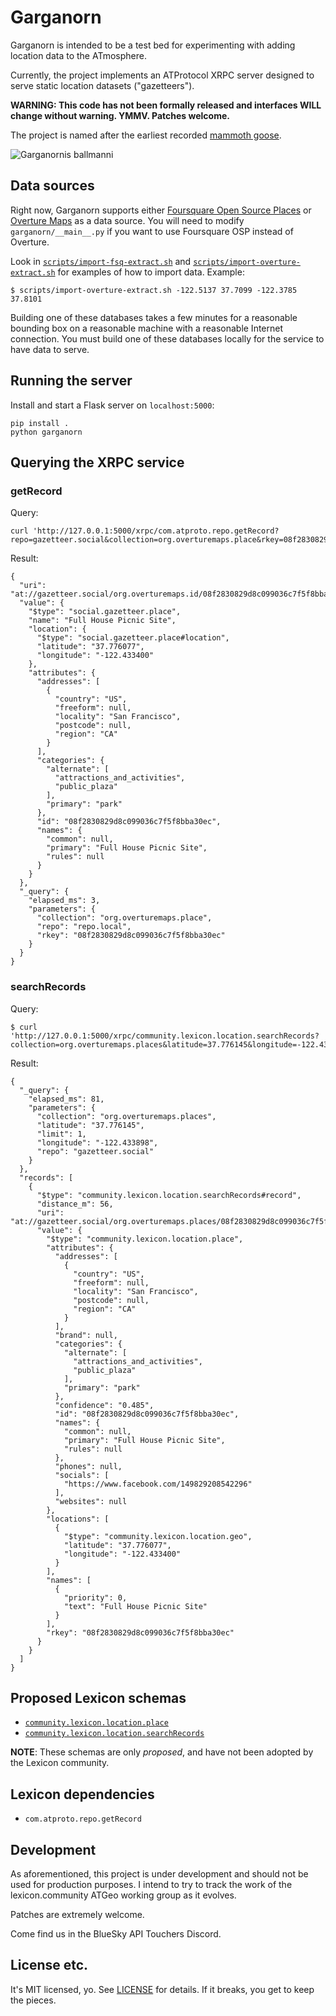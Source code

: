 # Garganorn

Garganorn is intended to be a test bed for experimenting with adding location data to the ATmosphere.

Currently, the project implements an ATProtocol XRPC server designed to serve static location datasets ("gazetteers"). 

**WARNING: This code has not been formally released and interfaces WILL change without warning. YMMV. Patches welcome.**

The project is named after the earliest recorded [mammoth goose](https://en.wikipedia.org/wiki/Garganornis).

![Garganornis ballmanni](https://upload.wikimedia.org/wikipedia/commons/thumb/c/c5/Garganornis_ballmanni_%28reconstruction_by_Stefano_Maugeri%29.jpg/374px-Garganornis_ballmanni_%28reconstruction_by_Stefano_Maugeri%29.jpg)

## Data sources

Right now, Garganorn supports either [Foursquare Open Source Places](https://docs.foursquare.com/data-products/docs/fsq-places-open-source) or [Overture Maps](https://overturemaps.org/) as a data source. You will need to modify `garganorn/__main__.py` if you want to use Foursquare OSP instead of Overture.

Look in [`scripts/import-fsq-extract.sh`](scripts/import-fsq-extract.sh) and [`scripts/import-overture-extract.sh`](scripts/import-overture-extract.sh) for examples of how to import data. Example:

```
$ scripts/import-overture-extract.sh -122.5137 37.7099 -122.3785 37.8101
```

Building one of these databases takes a few minutes for a reasonable bounding box on a reasonable machine with a reasonable Internet connection. You must build one of these databases locally for the service to have data to serve.

## Running the server

Install and start a Flask server on `localhost:5000`:

```
pip install .
python garganorn 
```

## Querying the XRPC service

### getRecord

Query:
```
curl 'http://127.0.0.1:5000/xrpc/com.atproto.repo.getRecord?repo=gazetteer.social&collection=org.overturemaps.place&rkey=08f2830829d8c099036c7f5f8bba30ec'
```

Result:
```
{
  "uri": "at://gazetteer.social/org.overturemaps.id/08f2830829d8c099036c7f5f8bba30ec",
  "value": {
    "$type": "social.gazetteer.place",
    "name": "Full House Picnic Site",
    "location": {
      "$type": "social.gazetteer.place#location",
      "latitude": "37.776077",
      "longitude": "-122.433400"
    },
    "attributes": {
      "addresses": [
        {
          "country": "US",
          "freeform": null,
          "locality": "San Francisco",
          "postcode": null,
          "region": "CA"
        }
      ],
      "categories": {
        "alternate": [
          "attractions_and_activities",
          "public_plaza"
        ],
        "primary": "park"
      },
      "id": "08f2830829d8c099036c7f5f8bba30ec",
      "names": {
        "common": null,
        "primary": "Full House Picnic Site",
        "rules": null
      }
    }
  },
  "_query": {
    "elapsed_ms": 3,
    "parameters": {
      "collection": "org.overturemaps.place",
      "repo": "repo.local",
      "rkey": "08f2830829d8c099036c7f5f8bba30ec"
    }
  }
}
```

### searchRecords

Query:
```
$ curl 'http://127.0.0.1:5000/xrpc/community.lexicon.location.searchRecords?collection=org.overturemaps.places&latitude=37.776145&longitude=-122.433898&limit=1'
```

Result:
```
{
  "_query": {
    "elapsed_ms": 81,
    "parameters": {
      "collection": "org.overturemaps.places",
      "latitude": "37.776145",
      "limit": 1,
      "longitude": "-122.433898",
      "repo": "gazetteer.social"
    }
  },
  "records": [
    {
      "$type": "community.lexicon.location.searchRecords#record",
      "distance_m": 56,
      "uri": "at://gazetteer.social/org.overturemaps.places/08f2830829d8c099036c7f5f8bba30ec",
      "value": {
        "$type": "community.lexicon.location.place",
        "attributes": {
          "addresses": [
            {
              "country": "US",
              "freeform": null,
              "locality": "San Francisco",
              "postcode": null,
              "region": "CA"
            }
          ],
          "brand": null,
          "categories": {
            "alternate": [
              "attractions_and_activities",
              "public_plaza"
            ],
            "primary": "park"
          },
          "confidence": "0.485",
          "id": "08f2830829d8c099036c7f5f8bba30ec",
          "names": {
            "common": null,
            "primary": "Full House Picnic Site",
            "rules": null
          },
          "phones": null,
          "socials": [
            "https://www.facebook.com/149829208542296"
          ],
          "websites": null
        },
        "locations": [
          {
            "$type": "community.lexicon.location.geo",
            "latitude": "37.776077",
            "longitude": "-122.433400"
          }
        ],
        "names": [
          {
            "priority": 0,
            "text": "Full House Picnic Site"
          }
        ],
        "rkey": "08f2830829d8c099036c7f5f8bba30ec"
      }
    }
  ]
}
```

## Proposed Lexicon schemas

* [`community.lexicon.location.place`](garganorn/lexicon/place.json)
* [`community.lexicon.location.searchRecords`](garganorn/lexicon/searchRecords.json)

**NOTE**: These schemas are only *proposed*, and have not been adopted by the Lexicon community.

## Lexicon dependencies

* `com.atproto.repo.getRecord`

## Development

As aforementioned, this project is under development and should not be used for production purposes. I intend to try to track the work of the lexicon.community ATGeo working group as it evolves.

Patches are extremely welcome.

Come find us in the BlueSky API Touchers Discord.

## License etc.

It's MIT licensed, yo. See [LICENSE](LICENSE) for details. If it breaks, you get to keep the pieces.